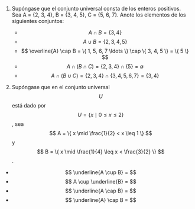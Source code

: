 1. Supóngase que el conjunto universal consta de los enteros positivos.
   Sea A = {2, 3, 4}, B = {3, 4, 5}, C = {5, 6, 7}. Anote los elementos de los siguientes conjuntos:

   - $$ A \cap B = \{ 3, 4 \} $$
   - $$ A \cup B = \{ 2,3,4,5 \} $$
   - $$ \overline{A} \cap B = \{ 1, 5, 6, 7 \ldots \} \cap \{ 3, 4, 5 \} = \{ 5 \} $$
   - $$ A \cap (B \cap C) = \{ 2, 3, 4 \} \cap \{ 5 \} = \emptyset $$
   - $$ A \cap (B \cup C) = \{ 2, 3, 4 \} \cap \{ 3,4,5,6,7 \} = \{3,4\} $$

2. Supóngase que en el conjunto universal $$ U $$ está dado por $$ U = \{ x \mid 0 \leq x \leq 2 \} $$, sea $$ A = \{ x \mid \frac{1}{2} < x \leq 1 \} $$ y $$ B = \{ x \mid \frac{1}{4} \leq x < \frac{3}{2} \} $$.

- $$ \underline{A \cup B}  = $$
- $$ A \cup \underline{B}  = $$
- $$ \underline{A \cap B}  = $$
- $$ \underline{A} \cap B  = $$


   